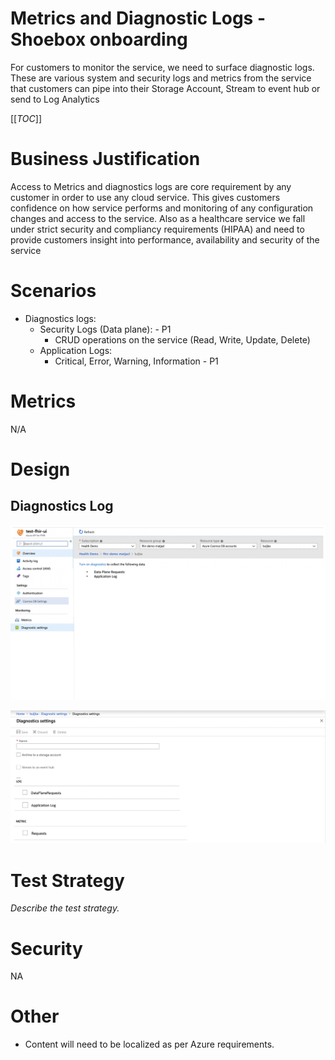 # Metrics and Diagnostic Logs - Shoebox onboarding

For customers to monitor the service, we need to surface diagnostic logs. These are various system and security logs and metrics from the service that customers can pipe into their Storage Account, Stream to event hub or send to Log Analytics

[[_TOC_]]

# Business Justification

Access to Metrics and diagnostics logs are core requirement by any customer in order to use any cloud service. This gives customers confidence on how service performs and monitoring of any configuration changes and access to the service. Also as a healthcare service we fall under strict security and compliancy requirements (HIPAA) and need to provide customers insight into performance, availability and security of the service

# Scenarios

* Diagnostics logs:
    + Security Logs (Data plane): - P1
        - CRUD operations on the service (Read, Write, Update, Delete)
    + Application Logs:
        - Critical, Error, Warning, Information - P1

# Metrics

N/A


# Design

## Diagnostics Log

![](./media/DiagnosticOver.png)

![](./media/DiagnosticDet.png)


# Test Strategy

*Describe the test strategy.*

# Security

NA

# Other

* Content will need to be localized as per Azure requirements.
